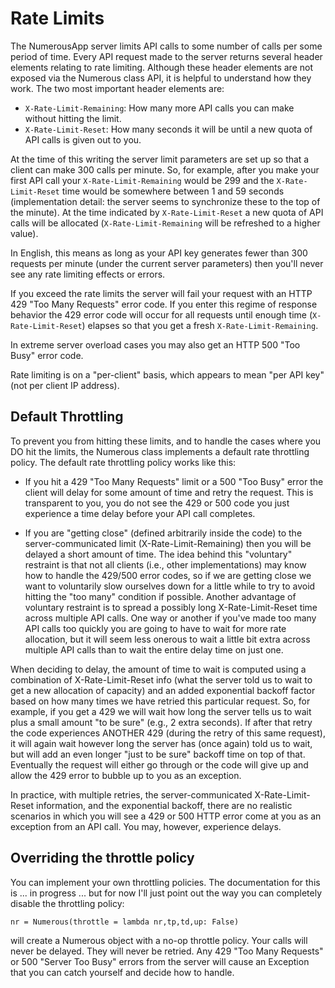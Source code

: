 # Rate Limits
The NumerousApp server limits API calls to some number of calls per some period of time. Every API request made to the server returns several header elements relating to rate limiting. Although these header elements are not exposed via the Numerous class API, it is helpful to understand how they work. The two most important header elements are:

* `X-Rate-Limit-Remaining`: How many more API calls you can make without hitting the limit.
* `X-Rate-Limit-Reset`: How many seconds it will be until a new quota of API calls is given out to you.

At the time of this writing the server limit parameters are set up so that a client can make 300 calls per minute. So, for example, after you make your first API call your `X-Rate-Limit-Remaining` would be 299 and the `X-Rate-Limit-Reset` time would be somewhere between 1 and 59 seconds (implementation detail: the server seems to synchronize these to the top of the minute). At the time indicated by `X-Rate-Limit-Reset` a new quota of API calls will be allocated (`X-Rate-Limit-Remaining` will be refreshed to a higher value).

In English, this means as long as your API key generates fewer than 300 requests per minute (under the current server parameters) then you'll never see any rate limiting effects or errors.

If you exceed the rate limits the server will fail your request with an HTTP 429 "Too Many Requests" error code. If you enter this regime of response behavior the 429 error code will occur for all requests until enough time (`X-Rate-Limit-Reset`) elapses so that you get a fresh `X-Rate-Limit-Remaining`.

In extreme server overload cases you may also get an HTTP 500 "Too Busy" error code.

Rate limiting is on a "per-client" basis, which appears to mean "per API key" (not per client IP address).

## Default Throttling
To prevent you from hitting these limits, and to handle the cases where you DO hit the limits, the Numerous class implements a default rate throttling policy. The default rate throttling policy works like this:

* If you hit a 429 "Too Many Requests" limit or a 500 "Too Busy" error the client will delay for some amount of time and retry the request. This is transparent to you, you do not see the 429 or 500 code you just experience a time delay before your API call completes.

* If you are "getting close" (defined arbitrarily inside the code) to the server-communicated limit (X-Rate-Limit-Remaining) then you will be delayed a short amount of time. The idea behind this "voluntary" restraint is that not all clients (i.e., other implementations) may know how to handle the 429/500 error codes, so if we are getting close we want to voluntarily slow ourselves down for a little while to try to avoid hitting the "too many" condition if possible. Another advantage of voluntary restraint is to spread a possibly long X-Rate-Limit-Reset time across multiple API calls. One way or another if you've made too many API calls too quickly you are going to have to wait for more rate allocation, but it will seem less onerous to wait a little bit extra across multiple API calls than to wait the entire delay time on just one. 

When deciding to delay, the amount of time to wait is computed using a combination of X-Rate-Limit-Reset info (what the server told us to wait to get a new allocation of capacity) and an added exponential backoff factor based on how many times we have retried this particular request. So, for example, if you get a 429 we will wait how long the server tells us to wait plus a small amount "to be sure" (e.g., 2 extra seconds). If after that retry the code experiences ANOTHER 429 (during the retry of this same request), it will again wait however long the server has (once again) told us to wait, but will add an even longer "just to be sure" backoff time on top of that. Eventually the request will either go through or the code will give up and allow the 429 error to bubble up to you as an exception.

In practice, with multiple retries, the server-communicated X-Rate-Limit-Reset information, and the exponential backoff, there are no realistic scenarios in which you will see a 429 or 500 HTTP error come at you as an exception from an API call. You may, however, experience delays.

## Overriding the throttle policy
You can implement your own throttling policies. The documentation for this is ... in progress ... but for now I'll just point out the way you can completely disable the throttling policy:

```
nr = Numerous(throttle = lambda nr,tp,td,up: False)
```

will create a Numerous object with a no-op throttle policy. Your calls will never be delayed. They will never be retried. Any 429 "Too Many Requests" or 500 "Server Too Busy" errors from the server will cause an Exception that you can catch yourself and decide how to handle.